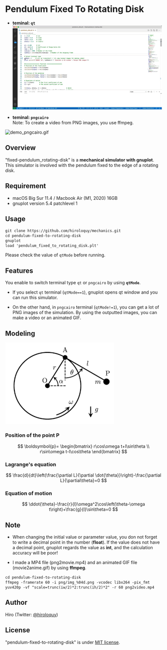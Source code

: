 # Pendulum Fixed To Rotating Disk
- **teminal: `qt`**
 ![simulator_in_qt](demo_qt.gif)
<!-- <img src="demo_qt.gif" width="600" alt="demo_qt.gif" title="demo_qt.gif"> -->

- **teminal: `pngcairo`**  
  Note: To create a video from PNG images, you use ffmpeg. 
<img src="demo_pngcairo.gif" width="450" alt="demo_pngcairo.gif" title="demo_pngcairo.gif">

## Overview
"fixed-pendulum_rotating-disk" is a **mechanical simulator with gnuplot**.
This simulator is involved with the pendulum fixed to the edge of a rotating disk.

## Requirement
<!-- # Requirement -->
- macOS Big Sur 11.4 / Macbook Air (M1, 2020) 16GB
- gnuplot version 5.4 patchlevel 1

<!-- # Installation -->
 
## Usage
```
git clone https://github.com/hiroloquy/mechanics.git
cd pendulum-fixed-to-rotating-disk
gnuplot
load 'pendulum_fixed_to_rotating_disk.plt'
```
Please check the value of `qtMode` before running.

## Features
You enable to switch terminal type `qt` or `pngcairo` by using **`qtMode`**.
- If you select `qt` terminal (`qtMode==1`), gnuplot opens qt window and you can run this simulator.

- On the other hand, in `pngcairo` terminal (`qtMode!=1`), you can get a lot of PNG images of the simulation.
By using the outputted images, you can make a video or an animated GIF.

## Modeling
<img src="model.png" width="350" alt="model.png" title="model.png">

### Position of the point P
$$
\boldsymbol{p}=
\begin{bmatrix}
  r\cos\omega t+l\sin\theta \\ 
  r\sin\omega t-l\cos\theta
\end{bmatrix}
$$

### Lagrange's equation
$$
\frac{d}{dt}\left(\frac{\partial L}{\partial \dot{\theta}}\right)-\frac{\partial L}{\partial\theta}=0
$$

### Equation of motion
$$
\ddot{\theta}-\frac{r}{l}\omega^2\cos\left(\theta-\omega t\right)+\frac{g}{l}\sin\theta=0
$$

## Note
- When changing the initial value or parameter value, you don not forget to write a decimal point in the number (**float**). If the value does not have a decimal point, gnuplot regards the value as **int**, and the calculation accuracy will be poor!

- I made a MP4 file (png2movie.mp4) and an animated GIF file (movie2anime.gif) by using **ffmpeg**.

```
cd pendulum-fixed-to-rotating-disk
ffmpeg -framerate 60 -i png/img_%04d.png -vcodec libx264 -pix_fmt yuv420p -vf "scale=trunc(iw/2)*2:trunc(ih/2)*2" -r 60 png2video.mp4
```
 
<!-- ## Reference -->

## Author
Hiro (Twitter: [@hiroloquy](https://twitter.com/hiroloquy))
 
## License
"pendulum-fixed-to-rotating-disk" is under [MIT license](https://github.com/hiroloquy/pendulum-fixed-to-rotating-disk/blob/master/LICENSE).
 
